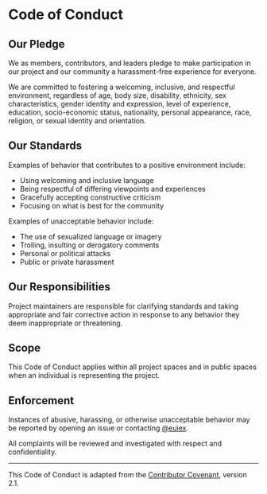 # Code of Conduct

## Our Pledge

We as members, contributors, and leaders pledge to make participation in our project and our community a harassment-free experience for everyone.

We are committed to fostering a welcoming, inclusive, and respectful environment, regardless of age, body size, disability, ethnicity, sex characteristics, gender identity and expression, level of experience, education, socio-economic status, nationality, personal appearance, race, religion, or sexual identity and orientation.

## Our Standards

Examples of behavior that contributes to a positive environment include:

- Using welcoming and inclusive language
- Being respectful of differing viewpoints and experiences
- Gracefully accepting constructive criticism
- Focusing on what is best for the community

Examples of unacceptable behavior include:

- The use of sexualized language or imagery
- Trolling, insulting or derogatory comments
- Personal or political attacks
- Public or private harassment

## Our Responsibilities

Project maintainers are responsible for clarifying standards and taking appropriate and fair corrective action in response to any behavior they deem inappropriate or threatening.

## Scope

This Code of Conduct applies within all project spaces and in public spaces when an individual is representing the project.

## Enforcement

Instances of abusive, harassing, or otherwise unacceptable behavior may be reported by opening an issue or contacting [@euiex](https://github.com/euiex).

All complaints will be reviewed and investigated with respect and confidentiality.

---

This Code of Conduct is adapted from the [Contributor Covenant](https://www.contributor-covenant.org), version 2.1.
